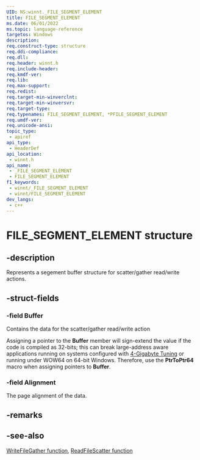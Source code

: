 ```yaml
---
UID: NS:winnt._FILE_SEGMENT_ELEMENT
title: FILE_SEGMENT_ELEMENT
ms.date: 06/01/2022
ms.topic: language-reference
targetos: Windows
description: 
req.construct-type: structure
req.ddi-compliance: 
req.dll: 
req.header: winnt.h
req.include-header: 
req.kmdf-ver: 
req.lib: 
req.max-support: 
req.redist: 
req.target-min-winverclnt: 
req.target-min-winversvr: 
req.target-type: 
req.typenames: FILE_SEGMENT_ELEMENT, *PFILE_SEGMENT_ELEMENT
req.umdf-ver: 
req.unicode-ansi: 
topic_type:
 - apiref
api_type:
 - HeaderDef
api_location:
 - winnt.h
api_name:
 - _FILE_SEGMENT_ELEMENT
 - FILE_SEGMENT_ELEMENT
f1_keywords:
 - winnt/_FILE_SEGMENT_ELEMENT
 - winnt/FILE_SEGMENT_ELEMENT
dev_langs:
 - c++
---
```


# FILE_SEGMENT_ELEMENT structure

## -description

Represents a segement buffer structure for scatter/gather read/write actions.

## -struct-fields

### -field Buffer

Contains the data for the scatter/gather read/write action

Assigning a pointer to the **Buffer** member will sign-extend the value if the code is compiled as 32-bits; this can break large-address aware applications running on systems configured with <a href="/windows/desktop/Memory/4-gigabyte-tuning">4-Gigabyte Tuning</a> or running under WOW64 on 64-bit Windows. Therefore, use the **PtrToPtr64** macro when assigning pointers to **Buffer**.

### -field Alignment

The page alignment of the data.

## -remarks

## -see-also

[WriteFileGather function](../fileapi/nf-fileapi-writefilegather.md), [ReadFileScatter function](../fileapi/nf-fileapi-readfilescatter.md)
